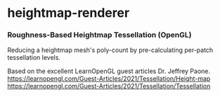 # heightmap-renderer

### Roughness-Based Heightmap Tessellation (OpenGL)

Reducing a heightmap mesh's poly-count by pre-calculating per-patch tessellation levels.

Based on the excellent LearnOpenGL guest articles Dr. Jeffrey Paone.
https://learnopengl.com/Guest-Articles/2021/Tessellation/Height-map
https://learnopengl.com/Guest-Articles/2021/Tessellation/Tessellation
